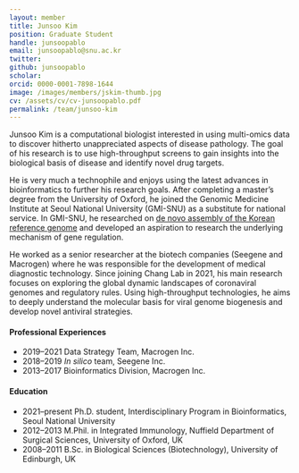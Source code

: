 ```yaml
---
layout: member
title: Junsoo Kim
position: Graduate Student
handle: junsoopablo
email: junsoopablo@snu.ac.kr
twitter: 
github: junsoopablo
scholar: 
orcid: 0000-0001-7898-1644
image: /images/members/jskim-thumb.jpg
cv: /assets/cv/cv-junsoopablo.pdf
permalink: /team/junsoo-kim
---
```


Junsoo Kim is a computational biologist interested in using multi-omics data to discover hitherto unappreciated aspects of disease pathology. The goal of his research is to use high-throughput screens to gain insights into the biological basis of disease and identify novel drug targets.

He is very much a technophile and enjoys using the latest advances in bioinformatics to further his research goals. After completing a master’s degree from the University of Oxford, he joined the Genomic Medicine Institute at Seoul National University (GMI-SNU) as a substitute for national service. In GMI-SNU, he researched on [de novo assembly of the Korean reference genome](https://www.nature.com/articles/nature20098) and developed an aspiration to research the underlying mechanism of gene regulation.

He worked as a senior researcher at the biotech companies (Seegene and Macrogen) where he was responsible for the development of medical diagnostic technology. Since joining Chang Lab in 2021, his main research focuses on exploring the global dynamic landscapes of coronaviral genomes and regulatory rules. Using high-throughput technologies, he aims to deeply understand the molecular basis for viral genome biogenesis and develop novel antiviral strategies.

#### Professional Experiences

<ul class="chronological">
  <li><span>2019–2021</span> Data Strategy Team, Macrogen Inc.</li>
  <li><span>2018–2019</span> <i>In silico</i> team, Seegene Inc.</li>
  <li><span>2013–2017</span> Bioinformatics Division, Macrogen Inc.</li>
</ul>

#### Education

<ul class="chronological">
  <li><span>2021–present</span> Ph.D. student, Interdisciplinary Program in Bioinformatics, Seoul National University</li>
  <li><span>2012–2013</span> M.Phil. in Integrated Immunology, Nuffield Department of Surgical Sciences, University of Oxford, UK</li>
  <li><span>2008–2011</span> B.Sc. in Biological Sciences (Biotechnology), University of Edinburgh, UK</li>
</ul>
